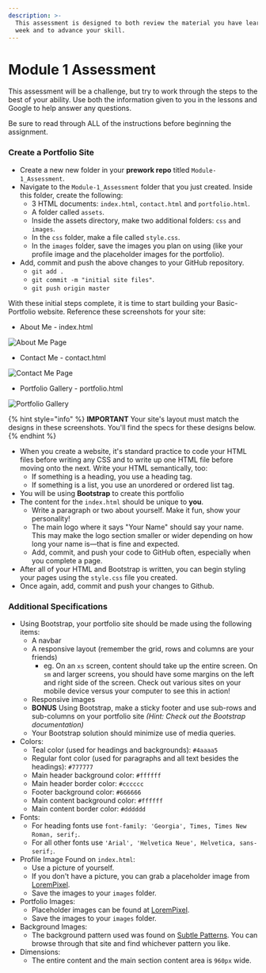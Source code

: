 ```yaml
---
description: >-
  This assessment is designed to both review the material you have learned this
  week and to advance your skill.
---
```


# Module 1 Assessment

This assessment will be a challenge, but try to work through the steps to the best of your ability. Use both the information given to you in the lessons and Google to help answer any questions.

Be sure to read through ALL of the instructions before beginning the assignment.  

### Create a Portfolio Site 

* Create a new new folder in your **prework repo** titled `Module-1_Assessment`.
* Navigate to the `Module-1_Assessment` folder that you just created. Inside this folder, create the following:
  * 3 HTML documents: `index.html`, `contact.html` and `portfolio.html`.
  * A folder called `assets`.
  * Inside the assets directory, make two additional folders: `css` and `images`.
  * In the `css` folder, make a file called `style.css`.
  * In the `images` folder, save the images you plan on using \(like your profile image and the placeholder images for the portfolio\).
* Add, commit and push the above changes to your GitHub repository.
  * `git add .`
  * `git commit -m "initial site files"`.
  * `git push origin master`

With these initial steps complete, it is time to start building your Basic-Portfolio website. Reference these screenshots for your site:

* About Me - index.html

![About Me Page](../../.gitbook/assets/portfolio-about-me.png)

* Contact Me - contact.html

![Contact Me Page](../../.gitbook/assets/portfolio-contact.png)

* Portfolio Gallery - portfolio.html

![Portfolio Gallery](../../.gitbook/assets/portfolio-gallery.png)

{% hint style="info" %}
**IMPORTANT** Your site's layout must match the designs in these screenshots. You'll find the specs for these designs below.
{% endhint %}

* When you create a website, it's standard practice to code your HTML files before writing any CSS and to write up one HTML file before moving onto the next. Write your HTML semantically, too:
  * If something is a heading, you use a heading tag.
  * If something is a list, you use an unordered or ordered list tag.
* You will be using **Bootstrap** to create this portfolio
* The content for the `index.html` should be unique to **you**.
  * Write a paragraph or two about yourself. Make it fun, show your personality!
  * The main logo where it says "Your Name" should say your name. This may make the logo section smaller or wider depending on how long your name is—that is fine and expected.
  * Add, commit, and push your code to GitHub often, especially when you complete a page.
* After all of your HTML and Bootstrap is written, you can begin styling your pages using the `style.css` file you created.
* Once again, add, commit and push your changes to Github.

### **Additional Specifications**

* Using Bootstrap, your portfolio site should be made using the following items:
  * A navbar
  * A responsive layout \(remember the grid, rows and columns are your friends\)
    * eg. On an `xs` screen, content should take up the entire screen. On `sm` and larger screens, you should have some margins on the left and right side of the screen. Check out various sites on your mobile device versus your computer to see this in action!
  * Responsive images
  * **BONUS** Using Bootstrap, make a sticky footer and use sub-rows and sub-columns on your portfolio site _\(Hint: Check out the Bootstrap documentation\)_
  * Your Bootstrap solution should minimize use of media queries.
* Colors:
  * Teal color \(used for headings and backgrounds\): `#4aaaa5`
  * Regular font color \(used for paragraphs and all text besides the headings\): `#777777`
  * Main header background color: `#ffffff`
  * Main header border color: `#cccccc`
  * Footer background color: `#666666`
  * Main content background color: `#ffffff`
  * Main content border color: `#dddddd`
* Fonts:
  * For heading fonts use `font-family: 'Georgia', Times, Times New Roman, serif;`.
  * For all other fonts use `'Arial', 'Helvetica Neue', Helvetica, sans-serif;`.
* Profile Image Found on `index.html`:
  * Use a picture of yourself.
  * If you don't have a picture, you can grab a placeholder image from [LoremPixel](http://lorempixel.com/).
  * Save the images to your `images` folder.
* Portfolio Images:
  * Placeholder images can be found at [LoremPixel](http://lorempixel.com/).
  * Save the images to your `images` folder.
* Background Images:
  * The background pattern used was found on [Subtle Patterns](https://subtlepatterns.com/). You can browse through that site and find whichever pattern you like.
* Dimensions:
  * The entire content and the main section content area is `960px` wide.

